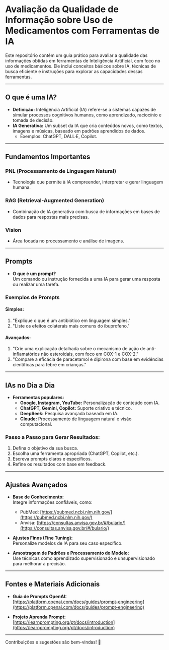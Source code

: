 # Avaliação da Qualidade de Informação sobre Uso de Medicamentos com Ferramentas de IA

Este repositório contém um guia prático para avaliar a qualidade das informações obtidas em ferramentas de Inteligência Artificial, com foco no uso de medicamentos. Ele inclui conceitos básicos sobre IA, técnicas de busca eficiente e instruções para explorar as capacidades dessas ferramentas.

---

## O que é uma IA?
- **Definição:** Inteligência Artificial (IA) refere-se a sistemas capazes de simular processos cognitivos humanos, como aprendizado, raciocínio e tomada de decisão.
- **IA Generativa:** Um subset da IA que cria conteúdos novos, como textos, imagens e músicas, baseado em padrões aprendidos de dados.
  - Exemplos: ChatGPT, DALL·E, Copilot.

---

## Fundamentos Importantes

### PNL (Processamento de Linguagem Natural)
- Tecnologia que permite à IA compreender, interpretar e gerar linguagem humana.
  
### RAG (Retrieval-Augmented Generation)
- Combinação de IA generativa com busca de informações em bases de dados para respostas mais precisas.

### Vision
- Área focada no processamento e análise de imagens.

---

## Prompts
- **O que é um prompt?**  
  Um comando ou instrução fornecida a uma IA para gerar uma resposta ou realizar uma tarefa.

### Exemplos de Prompts
#### Simples:
1. "Explique o que é um antibiótico em linguagem simples."
2. "Liste os efeitos colaterais mais comuns do ibuprofeno."

#### Avançados:
1. "Crie uma explicação detalhada sobre o mecanismo de ação de anti-inflamatórios não esteroidais, com foco em COX-1 e COX-2."
2. "Compare a eficácia de paracetamol e dipirona com base em evidências científicas para febre em crianças."

---

## IAs no Dia a Dia
- **Ferramentas populares:**  
  - **Google, Instagram, YouTube:** Personalização de conteúdo com IA.  
  - **ChatGPT, Gemini, Copilot:** Suporte criativo e técnico.  
  - **DeepSeek:** Pesquisa avançada baseada em IA.  
  - **Cloude:** Processamento de linguagem natural e visão computacional.

### Passo a Passo para Gerar Resultados:
1. Defina o objetivo da sua busca.
2. Escolha uma ferramenta apropriada (ChatGPT, Copilot, etc.).
3. Escreva prompts claros e específicos.
4. Refine os resultados com base em feedback.

---

## Ajustes Avançados
- **Base de Conhecimento:**  
  Integre informações confiáveis, como:
  - PubMed: [https://pubmed.ncbi.nlm.nih.gov/](https://pubmed.ncbi.nlm.nih.gov/)
  - Anvisa: [https://consultas.anvisa.gov.br/#/bulario/](https://consultas.anvisa.gov.br/#/bulario/)  

- **Ajustes Finos (Fine Tuning):**  
  Personalize modelos de IA para seu caso específico.

- **Amostragem de Padrões e Processamento do Modelo:**  
  Use técnicas como aprendizado supervisionado e unsupervisionado para melhorar a precisão.

---

## Fontes e Materiais Adicionais
- **Guia de Prompts OpenAI:**  
  [https://platform.openai.com/docs/guides/prompt-engineering](https://platform.openai.com/docs/guides/prompt-engineering)

- **Projeto Aprenda Prompt:**  
  [https://learnprompting.org/pt/docs/introduction](https://learnprompting.org/pt/docs/introduction)
  
---

Contribuições e sugestões são bem-vindas! 🌟
